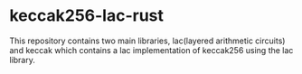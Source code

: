 # keccak256-lac-rust

This repository contains two main libraries, lac(layered arithmetic circuits) and keccak which contains a lac implementation of keccak256 using the lac library.
